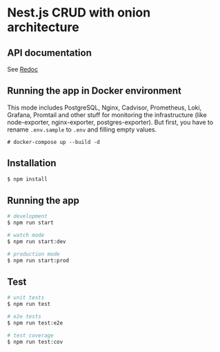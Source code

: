 # Nest.js CRUD with onion architecture

## API documentation
See [Redoc](https://nestjs-crud-filters.vercel.app)

## Running the app in Docker environment
This mode includes PostgreSQL, Nginx, Cadvisor, Prometheus, Loki, Grafana, Promtail and other stuff for monitoring the infrastructure (like node-exporter, nginx-exporter, postgres-exporter). But first, you have to rename `.env.sample` to `.env` and filling empty values.
```
# docker-compose up --build -d 
```

## Installation

```bash
$ npm install
```

## Running the app
```bash
# development
$ npm run start

# watch mode
$ npm run start:dev

# production mode
$ npm run start:prod
```

## Test

```bash
# unit tests
$ npm run test

# e2e tests
$ npm run test:e2e

# test coverage
$ npm run test:cov
```

